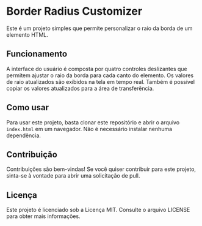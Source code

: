 # Border Radius Customizer

Este é um projeto simples que permite personalizar o raio da borda de um elemento HTML. 

## Funcionamento

A interface do usuário é composta por quatro controles deslizantes que permitem ajustar o raio da borda para cada canto do elemento. Os valores de raio atualizados são exibidos na tela em tempo real. Também é possível copiar os valores atualizados para a área de transferência.

## Como usar

Para usar este projeto, basta clonar este repositório e abrir o arquivo `index.html` em um navegador. Não é necessário instalar nenhuma dependência.

## Contribuição

Contribuições são bem-vindas! Se você quiser contribuir para este projeto, sinta-se à vontade para abrir uma solicitação de pull.

## Licença

Este projeto é licenciado sob a Licença MIT. Consulte o arquivo LICENSE para obter mais informações.
